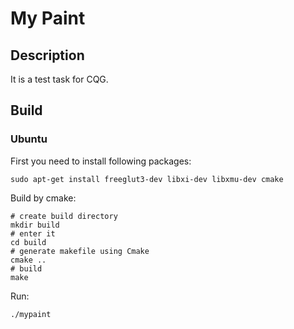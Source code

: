 # My Paint

## Description

It is a test task for CQG.

## Build

### Ubuntu

First you need to install following packages:

	sudo apt-get install freeglut3-dev libxi-dev libxmu-dev cmake

Build by cmake:

	# create build directory
	mkdir build
	# enter it
	cd build
	# generate makefile using Cmake
	cmake ..
	# build
	make

Run:

	./mypaint
